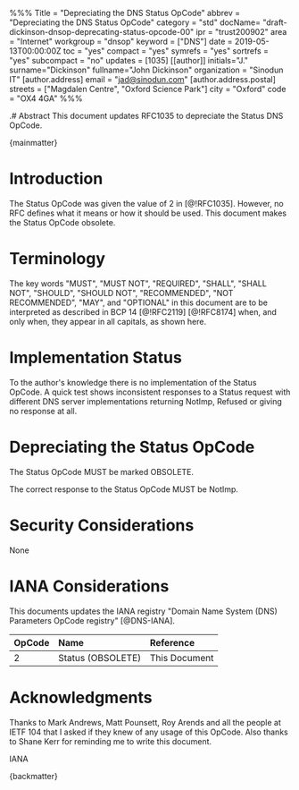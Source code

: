 %%%
    Title = "Depreciating the DNS Status OpCode"
    abbrev = "Depreciating the DNS Status OpCode"
    category = "std"
    docName= "draft-dickinson-dnsop-deprecating-status-opcode-00"
    ipr = "trust200902"
    area = "Internet"
    workgroup = "dnsop"
    keyword = ["DNS"]
    date = 2019-05-13T00:00:00Z
    toc = "yes"
    compact = "yes"
    symrefs = "yes"
    sortrefs = "yes"
    subcompact = "no"
    updates = [1035]
    [[author]]
    initials="J."
    surname="Dickinson"
    fullname="John Dickinson"
    organization = "Sinodun IT"
      [author.address]
      email = "jad@sinodun.com"
      [author.address.postal]
      streets = ["Magdalen Centre", "Oxford Science Park"]
      city = "Oxford"
      code = "OX4 4GA"
%%%

.# Abstract
This document updates RFC1035 to depreciate the Status DNS OpCode.

{mainmatter}

# Introduction

The Status OpCode was given the value of 2 in [@!RFC1035]. However, no RFC defines what it means or how it should be used. This document makes the Status OpCode obsolete.

# Terminology
The key words "MUST", "MUST NOT", "REQUIRED", "SHALL", "SHALL NOT", "SHOULD", "SHOULD NOT", "RECOMMENDED", "NOT RECOMMENDED", "MAY", and "OPTIONAL" in this document are to be interpreted as described in BCP 14 [@!RFC2119] [@!RFC8174] when, and only when, they appear in all capitals, as shown here.

# Implementation Status

To the author's knowledge there is no implementation of the Status OpCode. A quick test shows inconsistent responses to a Status request with different DNS server implementations returning NotImp, Refused or giving no response at all.

# Depreciating the Status OpCode

The Status OpCode MUST be marked OBSOLETE.

The correct response to the Status OpCode MUST be NotImp.

# Security Considerations

None

# IANA Considerations

This documents updates the IANA registry "Domain Name System (DNS) Parameters OpCode registry" [@DNS-IANA].

OpCode | Name | Reference
:------|:-----|:---------
2 | Status (OBSOLETE) | This Document

# Acknowledgments

Thanks to Mark Andrews, Matt Pounsett, Roy Arends and all the people at IETF 104 that I asked if they knew of any usage of this OpCode. Also thanks to Shane Kerr for reminding me to write this document.

<reference anchor='DNS-IANA' target='https://www.iana.org/assignments/dns-parameters/dns-parameters.xhtml#dns-parameters-5'>
    <front>
        <title>Domain Name System (DNS) Parameters OpCode registry</title>
        <author>
            <organization>IANA</organization>
        </author>
        <date year=''/>
    </front>
</reference>

{backmatter}